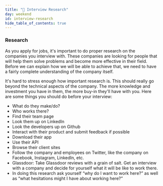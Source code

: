 ```yaml
---
title: "📓 Interview Research"
day: weekend
id: interview-research
hide_table_of_contents: true
---
```


### Research

As you apply for jobs, it's important to do proper research on the companies you interview with. These companies are looking for people that will help them solve problems and become more effective in their field. Before we can explain how we will be able to achieve that, we need to have a fairly complete understanding of the company itself.

It's hard to stress enough how important research is. This should really go beyond the technical aspects of the company. The more knowledge and investment you have in them, the more buy-in they'll have with you. Here are some things you should do before your interview:

* What do they make/do?
* Who works there?
* Find their team page
* Look them up on LinkedIn
* Look the developers up on Github
* Interact with their product and submit feedback if possible
* Download their app
* Use their API
* Browse their client sites
* Follow the company and employees on Twitter, like the company on Facebook, Instagram, LinkedIn, etc.
* Glassdoor: Take Glassdoor reviews with a grain of salt. Get an interview with a company and decide for yourself what it will be like to work there.
* In doing this research ask yourself “why do I want to work here?” as well as “what hesitations might I have about working here?”
